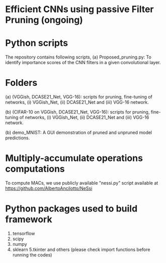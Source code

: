 # Efficient CNNs using passive Filter Pruning (ongoing)

# Python scripts 
The repository contains following scripts,
(a) Proposed_pruning.py:  To identify importance scores of the CNN filters in a given convolutional layer.



# Folders

(a) (VGGish, DCASE21_Net, VGG-16): scripts for pruning, fine-tuning of networks, (i) VGGish_Net, (ii) DCASE21_Net and (iii) VGG-16 network.

(b) (CIFAR-10 on VGGish, DCASE21_Net, VGG-16): scripts for pruning, fine-tuning of networks, (i) VGGish_Net, (ii) DCASE21_Net and (iii) VGG-16 network.

(b) demo_MNIST: A GUI demonstration of pruned and unpruned model predictions.


# Multiply-accumulate operations computations

To compute MACs, we use publicly available "nessi.py" script available at https://github.com/AlbertoAncilotto/NeSsi


# Python packages used to build framework
1. tensorflow
2. scipy
3. numpy
4. sklearn
5.tkinter
and others (please check import functions before running the codes)


